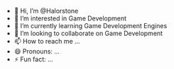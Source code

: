 - 👋 Hi, I’m @Halorstone
- 👀 I’m interested in Game Development 
- 🌱 I’m currently learning Game Development Engines
- 💞️ I’m looking to collaborate on Game Development 
- 📫 How to reach me ...
- 😄 Pronouns: ...
- ⚡ Fun fact: ...

<!---
Halorstone/Halorstone is a ✨ special ✨ repository because its `README.md` (this file) appears on your GitHub profile.
You can click the Preview link to take a look at your changes.
--->
